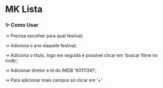 # MK Lista

### ✨ Como Usar

-> Precisa escolher para qual festival;

-> Adiciona o ano daquele festival;

-> Adiciona o título, logo em seguida é possível clicar em 'buscar filme no imdb';

-> Adicionar diretor e Id do IMDB 'tt0111341';

-> Para adicionar mais campos só clicar em '+'
